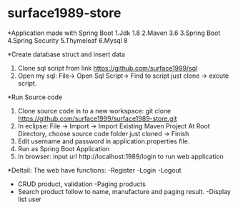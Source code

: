# surface1989-store
*Application made with Spring Boot
1.Jdk 1.8
2.Maven 3.6
3.Spring Boot
4.Spring Security
5.Thymeleaf
6.Mysql 8


*Create database struct and insert data
1. Clone sql script from link https://github.com/surface1999/sql
2. Open my sql: File-> Open Sql Script-> Find to script just clone -> excute script.

*Run Source code
1. Clone source code in to a new workspace:
  git clone https://github.com/surface1999/surface1989-store.git
2. In eclipse:
  File -> Import -> Import Existing Maven Project
  At Root Directory, choose source code folder just cloned -> Finish 
3. Edit username and password in application.properties file.
4. Run as Spring Boot Application
5. In browser: input url http://localhost:1989/login to run web application

*Deltail: The web have functions:
-Register
-Login
-Logout
- CRUD product, validation
-Paging products
- Search product follow to name, manufacture and paging result.
-Display list user
